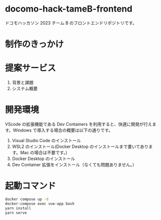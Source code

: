 # docomo-hack-tameB-frontend

ドコモハッカソン 2023 チーム B のフロントエンドリポジトリです。

# 制作のきっかけ

# 提案サービス

1. 背景と課題
2. システム概要

# 開発環境

VScode の拡張機能である Dev Containers を利用すると、快適に開発が行えます。Windows で導入する場合の概要は以下の通りです。

1. Visual Studio Code のインストール
2. WSL2 のインストール(Docker Desktop のインストールまで書いてあります。Mac の場合は不要です。)
3. Docker Desktop のインストール
4. Dev Container 拡張をインストール（なくても問題ありません。）

# 起動コマンド

```bash
docker compose up -d
docker-compose exec vue-app bash
yarn install
yarn serve
```
